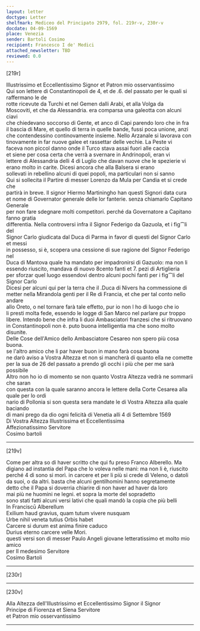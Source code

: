 ```yaml
---
layout: letter
doctype: Letter
shelfmark: Mediceo del Principato 2979, fol. 219r-v, 230r-v
docdate: 04-09-1569
place: Venezia
sender: Bartoli Cosimo
recipient: Francesco I de' Medici
attached_newsletter: TBD
reviewed: 0.0
---
```


[219r]  
  
  
Illustrissimo et Eccellentissimo Signor et Patron mio osservantissimo  
Qui son lettere di Constantinopoli de 4, et de .6. del passato per le quali si raffermano le de  
rotte ricevute da Turchi et nel Gemen dalli Arabi, et alla Volga da  
Moscoviti, et che da Alessandria. era comparsa una galeotta con alcuni ciavi  
che chiedevano soccorso di Gente, et anco di Capi parendo loro che in fra  
il bascia di Mare, et quello di terra in quelle bande, fussi poca unione, anzi  
che contendessino continovamente insieme. Nello Arzanale si lavorava con  
tinovamente in far nuove galee et rassettar delle vechie. La Peste vi  
faceva non piccol danno onde il Turco stava assai fuori alle caccia  
et siene per cosa certa che verrà a svernare in Andrinopoli, eran vi  
lettere di Alessandria delli 4 di Luglio che davan nuove che le spezierie vi  
erano molto in carite. Dicesi ancora che alla Balsera si erano  
sollevati in rebellino alcuni di quei popoli, ma particulari non si sanno  
Qui si sollecita il Partire di messer Lorenzo da Mula per Candia et si crede che  
partirà in breve. Il signor Hiermo Martiningho han questi Signori data cura  
et nome di Governator generale delle lor fanterie. senza chiamarlo Capitano Generale  
per non fare sdegnare molti competitori. perché da Governatore a Capitano fanno gratia  
differentia. Nella controversi infra il Signor Federigo da Gazuola, et i fig⁀li del  
Signor Carlo giudicata dal Duca di Parma in favor di questi del Signor Carlo et messi  
in possesso, si è, scopera una cessione di sue ragione del Signor Federigo nel  
Duca di Mantova quale ha mandato per impadronirsi di Gazuolo: ma non li  
essendo riuscito, mandava di nuovo 8cento fanti et 7. pezi di Artiglieria  
per sforzar quel luogo essendovi dentro alcuni pochi fanti per i fig⁀li del Signor Carlo  
Dicesi per alcuni qui per la terra che il .Duca di Nivers ha commessione di  
metter nella Mirandola genti per il Re di Francia, et che per tal conto nello andare  
allo Oreto, o nel tornare farà tale effetto, pur io non l ho di luogo che io  
li presti molta fede, essendo le logge di San Marco nel parlare pur troppo  
libere. Intendo bene che infra li duoi Ambasciatori franzesi che si ritruovano  
in Constantinopoli non è. puto buona intelligentia ma che sono molto disunite.  
Delle Cose dell'Amico dello Ambasciatore Cesareo non spero più cosa buona.  
se l'altro amico che li par haver buon in mano farà cosa buona  
ne darò aviso a Vostra Altezza et non si mancherà di quanto ella ne comette  
per la sua de 26 del passato a prendo gli occhi i più che per me sarà possibile  
Altro non ho io di momento se non quanto Vostra Altezza vedrà ne sommarii che saran  
con questa con la quale saranno ancora le lettere della Corte Cesarea alla quale per lo ordi  
nario di Pollonia si son questa sera mandate le di Vostra Altezza alla quale baciando  
di mani prego da dio ogni felicità di Venetia alli 4 di Settembre 1569  
Di Vostra Altezza Illustrissima et Eccellentissima  
Affezionatissimo Servitore  
Cosimo  bartoli  
  
---  

[219v]  
  
  
Come per altra so di haver scritto che qui fu preso Franco Alberello. Ma  
digiano ad instantia del Papa che lo voleva nelle mani: ma non li è, riuscito  
perché 4 dì sono si morì. in carcere et per li più si crede di Veleno, o datoli  
da suoi, o da altri. basta che alcuni gentilhomini hanno segretamente  
detto che il Papa si doverria chiarire di non haver ad haver da loro  
mai più ne huomini ne legni. et sopra la morte del sopradetto  
sono stati fatti alcuni versi lativi che quali mandò la copia che più belli  
In Franciscū Alberellum  
Exilium haud gravius, quam tutum vivere nusquam  
Urbe nihil veneta tutius Orbis habet  
Carcere si durum est anima finire caduco  
Durius eterno carcere velle Mori.  
questi versi son di messer Paulo Angeli giovane letteratissimo et molto mio amico  
per Il medesimo Servitore  
Cosimo Bartoli  
  
---  

[230r]  
  
  
  
---  

[230v]  
  
  
Alla Altezza dell'Illustrissimo et Eccellentissimo Signor il Signor  
Principe di Fiorenza et Siena Servitore  
et Patron mio osservantissimo  
  
---  

